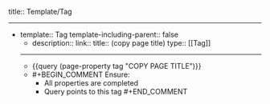 title:: Template/Tag

- ---
- template:: Tag
  template-including-parent:: false
	- description::
	  link::
	  title:: (copy page title) 
	  type:: [[Tag]]
	- ---
	- {{query (page-property tag "COPY PAGE TITLE")}}
	- #+BEGIN_COMMENT
	  Ensure:
	  - All properties are completed
	  - Query points to this tag
	  #+END_COMMENT